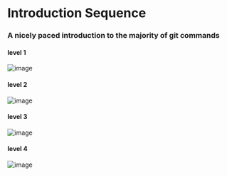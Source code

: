 # Introduction Sequence

### A nicely paced introduction to the majority of git commands

#### level 1

![image](https://github.com/SitthaKlaphanich/COM-LAB-I-LabSheet-Week-11/assets/144195906/03144928-df7e-4d29-abe9-a8c627bf5b72)

#### level 2 

![image](https://github.com/SitthaKlaphanich/COM-LAB-I-LabSheet-Week-11/assets/144195906/1a201a27-eb16-4a17-88ea-c948e7de5f20)

#### level 3

![image](https://github.com/SitthaKlaphanich/COM-LAB-I-LabSheet-Week-11/assets/144195906/ce3859b5-dbdc-4459-9b1b-23e366c0b2c0)

#### level 4

![image](https://github.com/SitthaKlaphanich/COM-LAB-I-LabSheet-Week-11/assets/144195906/69f5e6d0-2fc8-4604-b7ae-a81b64a6dfa6)
